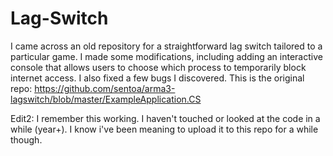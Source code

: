 # Lag-Switch

I came across an old repository for a straightforward lag switch tailored to a particular game. I made some modifications, including adding an interactive console that allows users to choose which process to temporarily block internet access. I also fixed a few bugs I discovered. This is the original repo: https://github.com/sentoa/arma3-lagswitch/blob/master/ExampleApplication.CS

Edit2: I remember this working. I haven't touched or looked at the code in a while (year+). I know i've been meaning to upload it to this repo for a while though.
